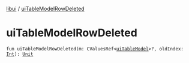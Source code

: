[libui](index.md) / [uiTableModelRowDeleted](./ui-table-model-row-deleted.md)

# uiTableModelRowDeleted

`fun uiTableModelRowDeleted(m: CValuesRef<`[`uiTableModel`](ui-table-model.md)`>?, oldIndex: `[`Int`](https://kotlinlang.org/api/latest/jvm/stdlib/kotlin/-int/index.html)`): `[`Unit`](https://kotlinlang.org/api/latest/jvm/stdlib/kotlin/-unit/index.html)